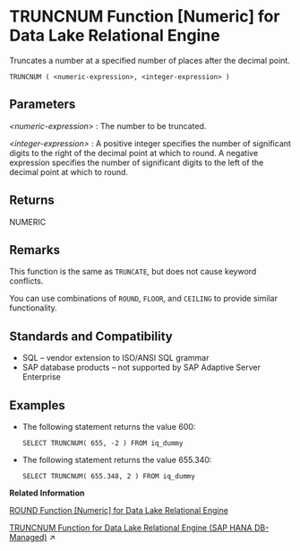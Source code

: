 <!-- loioa58baf5b84f21015961fcdf7ec6e1b8b -->

# TRUNCNUM Function \[Numeric\] for Data Lake Relational Engine

Truncates a number at a specified number of places after the decimal point.



```
TRUNCNUM ( <numeric-expression>, <integer-expression> )
```



<a name="loioa58baf5b84f21015961fcdf7ec6e1b8b__TRUNCNUM_parm1"/>

## Parameters

 *<numeric-expression\>*
 :   The number to be truncated.

  *<integer-expression\>*
 :   A positive integer specifies the number of significant digits to the right of the decimal point at which to round. A negative expression specifies the number of significant digits to the left of the decimal point at which to round.

 

<a name="loioa58baf5b84f21015961fcdf7ec6e1b8b__TRUNCNUM_returns1"/>

## Returns

NUMERIC



<a name="loioa58baf5b84f21015961fcdf7ec6e1b8b__TRUNCNUM_remarks1"/>

## Remarks

This function is the same as `TRUNCATE`, but does not cause keyword conflicts.

You can use combinations of `ROUND`, `FLOOR`, and `CEILING` to provide similar functionality.



<a name="loioa58baf5b84f21015961fcdf7ec6e1b8b__TRUNCNUM_standards1"/>

## Standards and Compatibility

-   SQL – vendor extension to ISO/ANSI SQL grammar
-   SAP database products – not supported by SAP Adaptive Server Enterprise



<a name="loioa58baf5b84f21015961fcdf7ec6e1b8b__TRUNCNUM_examples1"/>

## Examples

-   The following statement returns the value 600:

    ```
    SELECT TRUNCNUM( 655, -2 ) FROM iq_dummy
    ```

-   The following statement returns the value 655.340:

    ```
    SELECT TRUNCNUM( 655.348, 2 ) FROM iq_dummy
    ```


**Related Information**  


[ROUND Function \[Numeric\] for Data Lake Relational Engine](round-function-numeric-for-data-lake-relational-engine-a57bbb0.md "Rounds the numeric-expression to the specified integer-expression number of places after the decimal point.")

[TRUNCNUM Function for Data Lake Relational Engine (SAP HANA DB-Managed)](https://help.sap.com/viewer/a898e08b84f21015969fa437e89860c8/2023_1_QRC/en-US/38464172958846abbb04ad86a7c02f65.html "Truncates a number at a specified number of places after the decimal point.") :arrow_upper_right:

